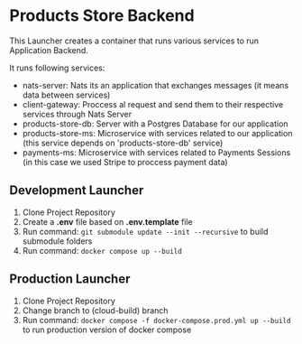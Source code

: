# Products Store Backend
This Launcher creates a container that runs various services to run Application Backend.

It runs following services:

- nats-server: Nats its an application that exchanges messages (it means data between services)
- client-gateway: Proccess al request and send them to their respective services through Nats Server
- products-store-db: Server with a Postgres Database for our application
- products-store-ms: Microservice with services related to our application (this service depends on 'products-store-db' service)
- payments-ms: Microservice with services related to Payments Sessions (in this case we used Stripe to proccess payment data)

## Development Launcher

1. Clone Project Repository
2. Create a **.env** file based on **.env.template** file
3. Run command: `git submodule update --init --recursive` to build submodule folders
4. Run command: `docker compose up --build`

## Production Launcher

1. Clone Project Repository
2. Change branch to (cloud-build) branch
3. Run command: `docker compose -f docker-compose.prod.yml up --build` to run production version of docker compose
